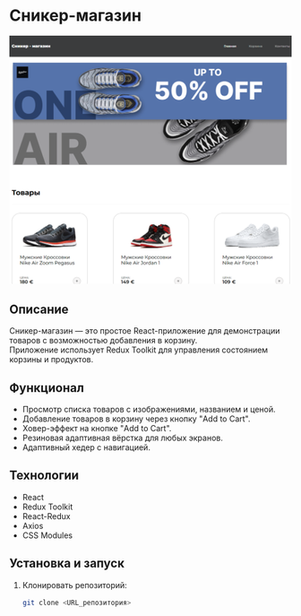 # Сникер-магазин

![Sneaker Shop Screenshot](src/assets/images/screenshot.png)


## Описание
Сникер-магазин — это простое React-приложение для демонстрации товаров с возможностью добавления в корзину.  
Приложение использует Redux Toolkit для управления состоянием корзины и продуктов.

## Функционал
- Просмотр списка товаров с изображениями, названием и ценой.
- Добавление товаров в корзину через кнопку "Add to Cart".
- Ховер-эффект на кнопке "Add to Cart".
- Резиновая адаптивная вёрстка для любых экранов.
- Адаптивный хедер с навигацией.

## Технологии
- React
- Redux Toolkit
- React-Redux
- Axios
- CSS Modules

## Установка и запуск
1. Клонировать репозиторий:
   ```bash
   git clone <URL_репозитория>
